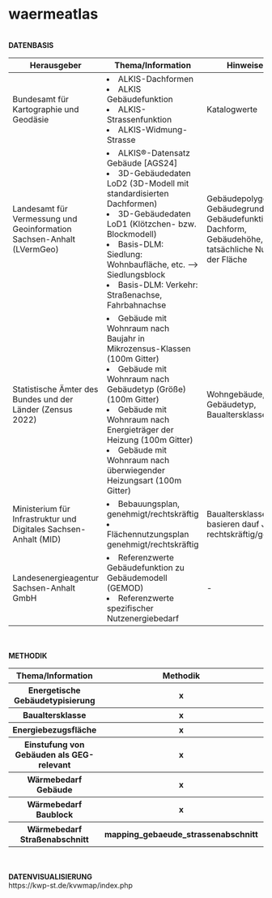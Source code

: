 # waermeatlas
<br><b>DATENBASIS</b>
<br>
<table>
  <thead>
  <tr>
    <th>Herausgeber</th>
    <th>Thema/Information</th>
    <th>Hinweise auf</th>
  </tr>    
  </thead>
  <tr>
    <td>Bundesamt für Kartographie und Geodäsie</td>
    <td>
      <li>ALKIS-Dachformen</li>
      <li>ALKIS Gebäudefunktion</li>
      <li>ALKIS-Strassenfunktion</li>
      <li>ALKIS-Widmung-Strasse</li>
    </td>
    <td>Katalogwerte</td>
   </tr>
  <tr>
    <td>Landesamt für Vermessung und Geoinformation Sachsen-Anhalt (LVermGeo)</td>
    <td>
      <li>ALKIS®-Datensatz Gebäude [AGS24]</li>
      <li>3D-Gebäudedaten LoD2 (3D-Modell mit standardisierten Dachformen)</li>
      <li>3D-Gebäudedaten LoD1 (Klötzchen- bzw. Blockmodell)</li>
      <li>Basis-DLM: Siedlung: Wohnbaufläche, etc. --> Siedlungsblock</li>
      <li>Basis-DLM: Verkehr: Straßenachse, Fahrbahnachse</li>
    </td>
    <td>Gebäudepolygon, Gebäudegrundfläche, Gebäudefunktion, Dachform, Gebäudehöhe, tatsächliche Nutzung der Fläche</td>
   </tr>
   <tr>
    <td>Statistische Ämter des Bundes und der Länder (Zensus 2022)</td>
    <td>
      <li>Gebäude mit Wohnraum nach Baujahr in Mikrozensus-Klassen (100m Gitter)</li>
      <li>Gebäude mit Wohnraum nach Gebäudetyp (Größe) (100m Gitter)</li>
      <li>Gebäude mit Wohnraum nach Energieträger der Heizung (100m Gitter)</li>
      <li>Gebäude mit Wohnraum nach überwiegender Heizungsart (100m Gitter)</li>
    </td>
     <td>Wohngebäude, Gebäudetyp, Baualtersklasse</td>
   </tr>
   <tr>
    <td>Ministerium für Infrastruktur und Digitales Sachsen-Anhalt (MID)</td>
    <td>
      <li>Bebauungsplan, genehmigt/rechtskräftig</li>
      <li>Flächennutzungsplan genehmigt/rechtskräftig</li>
    </td>
     <td>Baualtersklasse basieren dauf Jahr rechtskräftig/genehmigt</td>
   </tr>
   <tr>
    <td>Landesenergieagentur Sachsen-Anhalt GmbH</td>
    <td>
      <li>Referenzwerte Gebäudefunktion zu Gebäudemodell (GEMOD)</li>
      <li>Referenzwerte spezifischer Nutzenergiebedarf</li>
    </td>
     <td>-</td>
   </tr>
</table>
<br>
<br><b>METHODIK</b>
<br>
<table>
  <thead>
  <tr>
    <th>Thema/Information</th>
    <th>Methodik</th>
    <th>Verbesserungspotenzial</th>
  </tr>    
  </thead>
  <tr>
    <th>Energetische Gebäudetypisierung</th>
    <th>x</th>
    <th>x</th>
  </tr>  
  <tr>
    <th>Baualtersklasse</th>
    <th>x</th>
    <th>x</th>
  </tr>  
  <tr>
    <th>Energiebezugsfläche</th>
    <th>x</th>
    <th>x</th>
  </tr>  
  <tr>
    <th>Einstufung von Gebäuden als GEG-relevant</th>
    <th>x</th>
    <th>x</th>
  </tr>  
  <tr>
    <th>Wärmebedarf Gebäude</th>
    <th>x</th>
    <th>x</th>
  </tr>  
  <tr>
    <th>Wärmebedarf Baublock</th>
    <th>x</th>
    <th>x</th>
  </tr>  
  <tr>
    <th>Wärmebedarf Straßenabschnitt</th>
    <th>mapping_gebaeude_strassenabschnitt</th>
    <th>x</th>
  </tr> 
</table>
<br>
<br><b>DATENVISUALISIERUNG</b> 
<br>https://kwp-st.de/kvwmap/index.php
